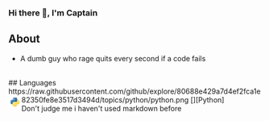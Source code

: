 ### Hi there 👋, I'm Captain

## About
- A dumb guy who rage quits every second if a code fails

<br />
## Languages
https://raw.githubusercontent.com/github/explore/80688e429a7d4ef2fca1e82350fe8e3517d3494d/topics/python/python.png
[<img align="left" alt="Python" width="26px" src="https://raw.githubusercontent.com/github/explore/80688e429a7d4ef2fca1e82350fe8e3517d3494d/topics/python/python.png" />][Python]
<br />
Don't judge me i haven't used markdown before
